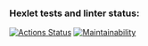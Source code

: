 ### Hexlet tests and linter status:
[![Actions Status](https://github.com/voxsilly/python-project-49/actions/workflows/hexlet-check.yml/badge.svg)](https://github.com/voxsilly/python-project-49/actions)
[![Maintainability](https://api.codeclimate.com/v1/badges/69c18eac89cf0bc5cca5/maintainability)](https://codeclimate.com/github/voxsilly/python-project-49/maintainability)

